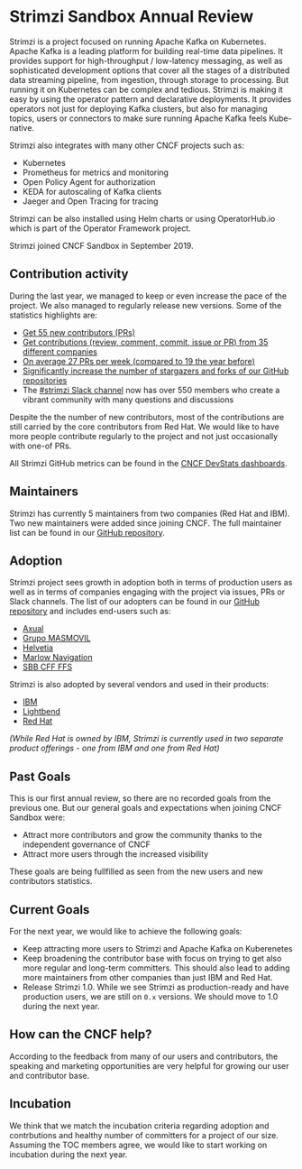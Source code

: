 # Strimzi Sandbox Annual Review

Strimzi is a project focused on running Apache Kafka on Kubernetes.
Apache Kafka is a leading platform for building real-time data pipelines.
It provides support for high-throughput / low-latency messaging, as well as sophisticated development options that cover all the stages of a distributed data streaming pipeline, from ingestion, through storage to processing.
But running it on Kubernetes can be complex and tedious.
Strimzi is making it easy by using the operator pattern and declarative deployments.
It provides operators not just for deploying Kafka clusters, but also for managing topics, users or connectors to make sure running Apache Kafka feels Kube-native.

Strimzi also integrates with many other CNCF projects such as:
* Kubernetes
* Prometheus for metrics and monitoring
* Open Policy Agent for authorization
* KEDA for autoscaling of Kafka clients
* Jaeger and Open Tracing for tracing

Strimzi can be also installed using Helm charts or using OperatorHub.io which is part of the Operator Framework project.

Strimzi joined CNCF Sandbox in September 2019.

## Contribution activity

During the last year, we managed to keep or even increase the pace of the project.
We also managed to regularly release new versions.
Some of the statistics highlights are:
* [Get 55 new contributors (PRs)](https://strimzi.devstats.cncf.io/d/52/new-contributors-table?orgId=1&from=now-1y&to=now)
* [Get contributions (review, comment, commit, issue or PR) from 35 different companies](https://strimzi.devstats.cncf.io/d/5/companies-table?orgId=1&var-period_name=Last%20year&var-metric=contributions)
* [On average 27 PRs per week (compared to 19 the year before)](https://strimzi.devstats.cncf.io/d/15/new-prs-in-repository-groups?orgId=1&from=now-1y&to=now)
* [Significantly increase the number of stargazers and forks of our GitHub repositories](https://strimzi.devstats.cncf.io/d/3/stars-and-forks-by-repository?orgId=1&from=now-1y&to=now)
* The [#strimzi Slack channel](https://cloud-native.slack.com/archives/CMH3Q3SNP) now has over 550 members who create a vibrant community with many questions and discussions

Despite the the number of new contributors, most of the contributions are still carried by the core contributors from Red Hat.
We would like to have more people contribute regularly to the project and not just occasionally with one-of PRs.

All Strimzi GitHub metrics can be found in the [CNCF DevStats dashboards](https://strimzi.devstats.cncf.io/d/8/dashboards).

## Maintainers

Strimzi has currently 5 maintainers from two companies (Red Hat and IBM).
Two new maintainers were added since joining CNCF.
The full maintainer list can be found in our [GitHub repository](https://github.com/strimzi/governance/blob/master/MAINTAINERS).

## Adoption

Strimzi project sees growth in adoption both in terms of production users as well as in terms of companies engaging with the project via issues, PRs or Slack channels.
The list of our adopters can be found in our [GitHub repository](https://github.com/strimzi/strimzi-kafka-operator/blob/master/ADOPTERS.md) and includes end-users such as:

* [Axual](https://axual.com/)
* [Grupo MASMOVIL](https://www.grupomasmovil.com/)
* [Helvetia](https://helvetia.com/)
* [Marlow Navigation](https://marlow-navigation.com/)
* [SBB CFF FFS](https://www.sbb.ch/en/home.html)

Strimzi is also adopted by several vendors and used in their products:
* [IBM](https://www.ibm.com/cloud/event-streams)
* [Lightbend](https://www.lightbend.com/)
* [Red Hat](https://www.redhat.com/en)

_(While Red Hat is owned by IBM, Strimzi is currently used in two separate product offerings - one from IBM and one from Red Hat)_

## Past Goals

This is our first annual review, so there are no recorded goals from the previous one.
But our general goals and expectations when joining CNCF Sandbox were:
* Attract more contributors and grow the community thanks to the independent governance of CNCF
* Attract more users through the increased visibility

These goals are being fullfilled as seen from the new users and new contributors statistics.

## Current Goals

For the next year, we would like to achieve the following goals:
* Keep attracting more users to Strimzi and Apache Kafka on Kuberenetes
* Keep broadening the contributor base with focus on trying to get also more regular and long-term committers. This should also lead to adding more maintainers from other companies than just IBM and Red Hat.
* Release Strimzi 1.0. While we see Strimzi as production-ready and have production users, we are still on `0.x` versions. We should move to 1.0 during the next year.

## How can the CNCF help?

According to the feedback from many of our users and contributors, the speaking and marketing opportunities are very helpful for growing our user and contributor base.

## Incubation

We think that we match the incubation criteria regarding adoption and contrbutions and healthy number of committers for a project of our size.
Assuming the TOC members agree, we would like to start working on incubation during the next year.
